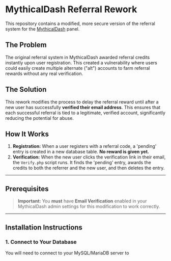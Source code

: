 # MythicalDash Referral Rework

This repository contains a modified, more secure version of the referral system for the [MythicalDash](https://mythicaldash.com/) panel.

## The Problem

The original referral system in MythicalDash awarded referral credits instantly upon user registration. This created a vulnerability where users could easily create multiple alternate ("alt") accounts to farm referral rewards without any real verification.

## The Solution

This rework modifies the process to delay the referral reward until after a new user has successfully **verified their email address**. This ensures that each successful referral is tied to a legitimate, verified account, significantly reducing the potential for abuse.

## How It Works

1.  **Registration:** When a user registers with a referral code, a 'pending' entry is created in a new database table. **No reward is given yet.**
2.  **Verification:** When the new user clicks the verification link in their email, the `Verify.php` script runs. It finds the 'pending' entry, awards the credits to both the referrer and the new user, and then deletes the entry.

---

## Prerequisites

> **Important:** You **must** have **Email Verification** enabled in your MythicalDash admin settings for this modification to work correctly.

---

## Installation Instructions

### 1. Connect to Your Database

You will need to connect to your MySQL/MariaDB server to
